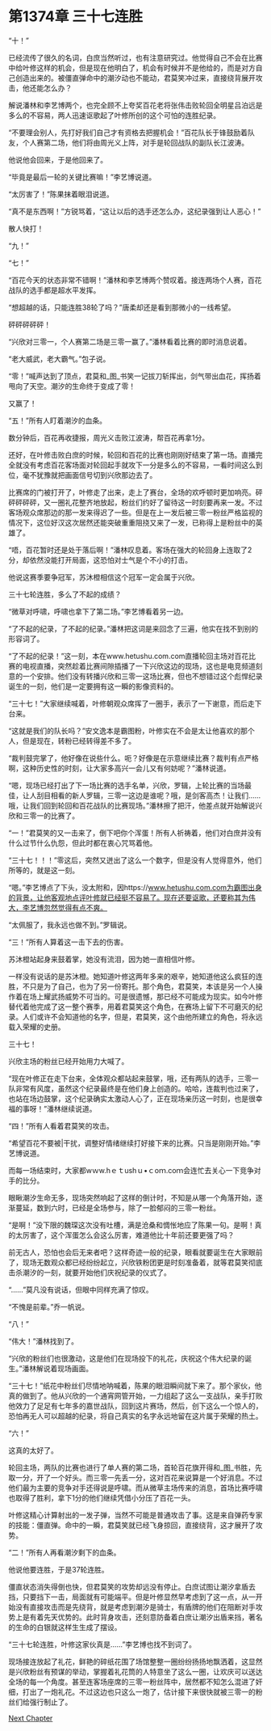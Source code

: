 # 第1374章 三十七连胜

“十！”

已经流传了很久的名词，白庶当然听过，也有注意研究过。他觉得自己不会在比赛中给叶修这样的机会，但是现在他明白了，机会有时候并不是他给的，而是对方自己创造出来的。被僵直弹命中的潮汐动也不能动，君莫笑冲过来，直接绕背展开攻击，他还能怎么办？

解说潘林和李艺博两个，也完全顾不上夸奖百花老将张伟击败轮回全明星吕泊远是多么的不容易，两人迅速讴歌起了叶修所创的这个可怕的连胜纪录。

“不要理会别人，先打好我们自己才有资格去把握机会！”百花队长于锋鼓励着队友，个人赛第二场，他们将由周光义上阵，对手是轮回战队的副队长江波涛。

他说他会回来，于是他回来了。

“毕竟是最后一轮的关键比赛嘛！”李艺博说道。

“太厉害了！”陈果抹着眼泪说道。

“真不是东西啊！”方锐骂着，“这让以后的选手还怎么办，这纪录强到让人恶心！”

散人快打！

“九！”

“七！”

“百花今天的状态非常不错啊！”潘林和李艺博两个赞叹着。接连两场个人赛，百花战队的选手都是超水平发挥。

“想超越的话，只能连胜38轮了吗？”唐柔却还是看到那微小的一线希望。

砰砰砰砰砰！

“兴欣对三零一，个人赛第二场是三零一赢了。”潘林看着比赛的即时消息说着。

“老大威武，老大霸气。”包子说。

“零！”喊声达到了顶点，君莫和_图_书笑一记拔刀斩挥出，剑气带出血花，挥扬着甩向了天空。潮汐的生命终于变成了零！

又赢了！

“五！”所有人盯着潮汐的血条。

数分钟后，百花再收捷报，周光义击败江波涛，帮百花再拿1分。

还好，在叶修击败白庶的时候，轮回和百花的比赛也刚刚好结束了第一场。直播完全就没有考虑百花客场面对轮回起手就攻下一分是多么的不容易，一看时间这么到位，毫不犹豫就把画面信号切到兴欣那边去了。

比赛席的门被打开了，叶修走了出来，走上了赛台，全场的欢呼顿时更加响亮。砰砰砰砰砰，又一圈礼花整齐地放起，粉丝们约好了留待这一时刻要再来一发。不过客场观众席那边的那一发来得迟了一些。但是在上一发后被三零一粉丝严格监视的情况下，这位好汉这次居然还能突破重重阻挠又来了一发，已称得上是粉丝中的英雄了。

“唔，百花暂时还是处于落后啊！”潘林叹息着。客场在强大的轮回身上连取了2分，却依然没能打开局面，这恐怕对士气是个不小的打击。

他说这赛季要争冠军，苏沐橙相信这个冠军一定会属于兴欣。

三十七轮连胜，多么了不起的成绩？

“微草对呼啸，呼啸也拿下了第二场。”李艺博看着另一边。

“了不起的纪录，了不起的纪录。”潘林把这词是来回念了三遍，他实在找不到别的形容词了。

“了不起的纪录！”这一刻，本在www.hetushu.com.com直播轮回主场对百花比赛的电视直播，突然趁着比赛间隙插播了一下兴欣这边的现场，这也是电竞频道刻意的一个安排。他们没有转播兴欣和三零一这场比赛，但也不想错过这个彪悍纪录诞生的一刻，他们是一定要拥有这一瞬的影像资料的。

“三十七！”大家继续喊着，叶修朝观众席挥了一圈手，表示了一下谢意，而后走下台来。

“这就是我们的队长吗？”安文逸本是霸图粉，叶修实在不会是太让他喜欢的那个人，但是现在，转粉已经转得差不多了。

“裁判鼓完掌了，他好像在说些什么。呃？好像是在示意继续比赛？裁判有点严格啊，这种历史性的时刻，让大家多高兴一会儿又有何妨呢？”潘林说道。

“嗯，现场已经打出了下一场比赛的选手名单，兴欣，罗辑，上轮比赛的当场最佳，让人刮目相看的新人罗辑，三零一这边是谁呢？哦，是剑客高杰！让我们……哦，让我们回到轮回和百花战队的比赛现场。”潘林擦了把汗，他差点就开始解说兴欣和三零一的比赛了。

“一！”君莫笑的又一击来了，倒下吧你个浑蛋！所有人祈祷着，他们对白庶并没有什么过节什么仇怨，但此时都在衷心咒骂着他。

“三十七！！！”零这后，突然又迸出了这么一个数字，但是没有人觉得意外，他们所等的，就是这一刻。

“嗯。”李艺博点了下头，没太附和，因https://www.hetushu.com.com为霸图出身的背景，让他客观地点评叶修就已经挺不容易了。现在还要讴歌，还要称其为伟大，李艺博忽然觉得有点不爽。

“太佩服了，我永远也做不到。”罗辑说。

“三！”所有人算着这一击下去的伤害。

苏沐橙站起身来鼓着掌，她没有流泪，因为她一直相信叶修。

一样没有说话的是苏沐橙。她知道叶修这两年多来的艰辛，她知道他这么疯狂的连胜，不只是为了自己，也为了另一份寄托。那个角色，君莫笑，本该是另一个人操作着在场上耀武扬威势不可当的。可是很遗憾，那已经不可能成为现实。如今叶修替代着他完成了这一整个赛季，用着君莫笑这个角色，在赛场上留下不可磨灭的纪录。人们或许不会知道他的名字，但是，君莫笑，这个由他所建立的角色，将永远载入荣耀的史册。

三十七！

兴欣主场的粉丝已经开始用力大喊了。

“现在叶修正在走下台来，全体观众都站起来鼓掌，哦，还有两队的选手，三零一队非常有风度，虽然这个纪录最终是在他们身上创造的。哈哈，连裁判也过来了，也站在场边鼓掌，这个纪录确实太激动人心了，正在现场亲历这一时刻，也是很幸福的事呀！”潘林继续说道。

“四！”所有人看着君莫笑的攻击。

“希望百花不要被|干扰，调整好情绪继续打好接下来的比赛。只当是刚刚开始。”李艺博说道。

而每一场结束时，大家都wｗw.hｅｔushｕ•ｃoｍ.coｍ会连忙去关心一下竞争对手的比分。

眼瞅潮汐生命无多，现场突然响起了这样的倒计时，不知是从哪一个角落开始，逐渐蔓延，数到六时，已经是全场参与，除了一脸郁闷的三零一粉丝。

“是啊！”没下限的魏琛这次没有吐槽，满是沧桑和惆怅地应了陈果一句。是啊！真的太厉害了，这个浑蛋怎么会这么厉害，难道他比十年前还要更强了吗？

前无古人，恐怕也会后无来者吧？这样奇迹一般的纪录，眼看就要诞生在大家眼前了，现场无数观众都已经纷纷起立，兴欣铁粉团更是时刻准备着，就等君莫笑彻底击杀潮汐的一刻，就要开始他们庆祝纪录的仪式了。

“……”莫凡没有说话，但眼中同样充满了惊叹。

“不愧是前辈。”乔一帆说。

“八！”

“伟大！”潘林找到了。

“兴欣的粉丝们也很激动，这是他们在现场投下的礼花，庆祝这个伟大纪录的诞生。”潘林解说着现场画面。

“三十七！”纸花中粉丝们尽情地呐喊着，陈果的眼泪瞬间就下来了。那个家伙，他真的做到了。他从兴欣的一个通宵网管开始，一力组起了这么一支战队，亲手打败他效力了足足有七年多的嘉世战队，回到这片赛场，然后，创下这么一个惊人的，恐怕再无人可以超越的纪录，将自己真实的名字永远地留在这片属于荣耀的热土。

“六！”

这真的太好了。

轮回主场，两队的比赛也进行了单人赛的第二场，首轮百花旗开得和_图_书胜，先取一分，开了一个好头。而三零一先丢一分，这对百花来说算是一个好消息。不过他们最为主要的竞争对手还得说是呼啸。而从微草主场传来的消息，首场比赛呼啸也取得了胜利，拿下1分的他们继续凭借小分压了百花一头。

叶修这精心计算射出的一发子弹，当然不可能是普通攻击了事。这是来自弹药专家的技能：僵直弹。命中的一瞬，君莫笑就已经飞身掠回，直接绕背，这才展开了攻势。

“二！”所有人再看潮汐剩下的血条。

他说他要连胜，于是37轮连胜。

僵直状态消失得倒也快，但君莫笑的攻势却远没有停止。白庶试图让潮汐拿盾去挡，只要挡下一击，局面就有可能端平。但是叶修显然早考虑到了这一点，从一开始没有直接攻击而是先绕背，就是考虑到潮汐是骑士，有盾牌的他们在阻断对手攻势上是有着先天优势的。此时背身攻击，还刻意防备着白庶让潮汐出盾来挡，著名的生命的白银就这样生生成了摆设。

“三十七轮连胜，叶修这家伙真是……”李艺博也找不到词了。

现场接连放起了礼花，鲜艳的碎纸花围了场馆整整一圈纷纷扬扬地飘洒着，这显然是兴欣粉丝有预谋的举动，掌握着礼花筒的人特意坐了这么一圈，让欢庆可以送达全场的每一个角度。甚至连客场座席的三零一粉丝阵中，居然都不知怎么混进了奸细，打出了一炮礼花。不过这边也只这么一炮了，估计接下来很快就被三零一的粉丝们给强行制止了。



[Next Chapter](%E7%AC%AC1375%E7%AB%A0%20%E8%BF%BD%E6%B1%82%E8%83%9C%E5%88%A9.md)